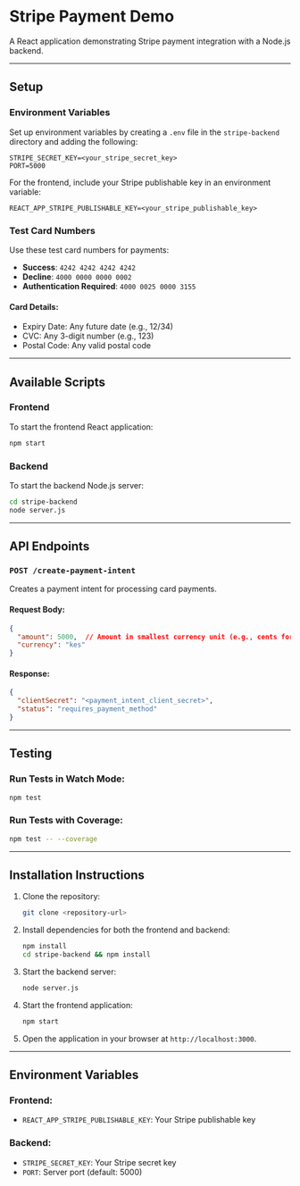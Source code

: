 # Stripe Payment Demo

A React application demonstrating Stripe payment integration with a Node.js backend.

---

## Setup

### Environment Variables

Set up environment variables by creating a `.env` file in the `stripe-backend` directory and adding the following:

```env
STRIPE_SECRET_KEY=<your_stripe_secret_key>
PORT=5000
```

For the frontend, include your Stripe publishable key in an environment variable:

```env
REACT_APP_STRIPE_PUBLISHABLE_KEY=<your_stripe_publishable_key>
```

### Test Card Numbers

Use these test card numbers for payments:

- **Success**: `4242 4242 4242 4242`
- **Decline**: `4000 0000 0000 0002`
- **Authentication Required**: `4000 0025 0000 3155`

#### Card Details:
- Expiry Date: Any future date (e.g., 12/34)
- CVC: Any 3-digit number (e.g., 123)
- Postal Code: Any valid postal code

---

## Available Scripts

### Frontend
To start the frontend React application:

```bash
npm start
```

### Backend
To start the backend Node.js server:

```bash
cd stripe-backend
node server.js
```

---

## API Endpoints

### `POST /create-payment-intent`
Creates a payment intent for processing card payments.

#### Request Body:
```json
{
  "amount": 5000,  // Amount in smallest currency unit (e.g., cents for KES)
  "currency": "kes"
}
```

#### Response:
```json
{
  "clientSecret": "<payment_intent_client_secret>",
  "status": "requires_payment_method"
}
```

---

## Testing

### Run Tests in Watch Mode:
```bash
npm test
```

### Run Tests with Coverage:
```bash
npm test -- --coverage
```

---

## Installation Instructions

1. Clone the repository:
   ```bash
   git clone <repository-url>
   ```

2. Install dependencies for both the frontend and backend:
   ```bash
   npm install
   cd stripe-backend && npm install
   ```

3. Start the backend server:
   ```bash
   node server.js
   ```

4. Start the frontend application:
   ```bash
   npm start
   ```

5. Open the application in your browser at `http://localhost:3000`.

---

## Environment Variables

### Frontend:
- `REACT_APP_STRIPE_PUBLISHABLE_KEY`: Your Stripe publishable key

### Backend:
- `STRIPE_SECRET_KEY`: Your Stripe secret key
- `PORT`: Server port (default: 5000)
